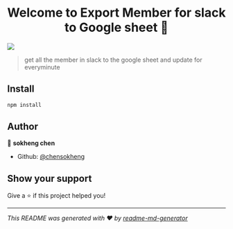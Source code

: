 <h1 align="center">Welcome to Export Member for slack to Google sheet 👋</h1>
<p>
  <img src="https://img.shields.io/badge/version-1.0.0-blue.svg?cacheSeconds=2592000" />
</p>

> get all the member in slack to the google sheet and update for everyminute

## Install

```sh
npm install
```

## Author

👤 **sokheng chen**

* Github: [@chensokheng](https://github.com/chensokheng)

## Show your support

Give a ⭐️ if this project helped you!

***
_This README was generated with ❤️ by [readme-md-generator](https://github.com/kefranabg/readme-md-generator)_